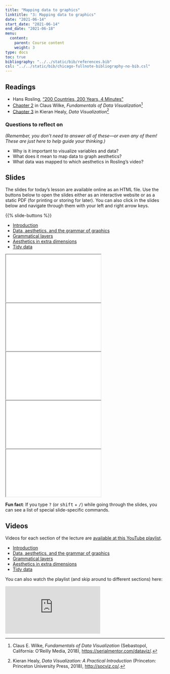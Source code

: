 ```yaml
---
title: "Mapping data to graphics"
linktitle: "3: Mapping data to graphics"
date: "2021-06-14"
start_date: "2021-06-14"
end_date: "2021-06-18"
menu:
  content:
    parent: Course content
    weight: 3
type: docs
toc: true
bibliography: "../../static/bib/references.bib"
csl: "../../static/bib/chicago-fullnote-bibliography-no-bib.csl"
---
```


## Readings

-   <i class="fab fa-youtube"></i> Hans Rosling, [“200 Countries, 200 Years, 4 Minutes”](https://www.youtube.com/watch?v=jbkSRLYSojo)
-   <i class="fas fa-book"></i> [Chapter 2](https://serialmentor.com/dataviz/aesthetic-mapping.html) in Claus Wilke, *Fundamentals of Data Visualization*[^1]
-   <i class="fas fa-book"></i> [Chapter 3](http://socviz.co/makeplot.html) in Kieran Healy, *Data Visualization*[^2]

### Questions to reflect on

*(Remember, you don’t need to answer all of these—or even any of them! These are just here to help guide your thinking.)*

-   Why is it important to visualize variables and data?
-   What does it mean to map data to graph aesthetics?
-   What data was mapped to which aesthetics in Rosling’s video?

## Slides

The slides for today’s lesson are available online as an HTML file. Use the buttons below to open the slides either as an interactive website or as a static PDF (for printing or storing for later). You can also click in the slides below and navigate through them with your left and right arrow keys.

{{% slide-buttons %}}

<ul class="nav nav-tabs" id="slide-tabs" role="tablist">
<li class="nav-item">
<a class="nav-link active" id="introduction-tab" data-toggle="tab" href="#introduction" role="tab" aria-controls="introduction" aria-selected="true">Introduction</a>
</li>
<li class="nav-item">
<a class="nav-link" id="data-aesthetics-and-the-grammar-of-graphics-tab" data-toggle="tab" href="#data-aesthetics-and-the-grammar-of-graphics" role="tab" aria-controls="data-aesthetics-and-the-grammar-of-graphics" aria-selected="false">Data, aesthetics, and the grammar of graphics</a>
</li>
<li class="nav-item">
<a class="nav-link" id="grammatical-layers-tab" data-toggle="tab" href="#grammatical-layers" role="tab" aria-controls="grammatical-layers" aria-selected="false">Grammatical layers</a>
</li>
<li class="nav-item">
<a class="nav-link" id="aesthetics-in-extra-dimensions-tab" data-toggle="tab" href="#aesthetics-in-extra-dimensions" role="tab" aria-controls="aesthetics-in-extra-dimensions" aria-selected="false">Aesthetics in extra dimensions</a>
</li>
<li class="nav-item">
<a class="nav-link" id="tidy-data-tab" data-toggle="tab" href="#tidy-data" role="tab" aria-controls="tidy-data" aria-selected="false">Tidy data</a>
</li>
</ul>

<div id="slide-tabs" class="tab-content">

<div id="introduction" class="tab-pane fade show active" role="tabpanel" aria-labelledby="introduction-tab">

<div class="embed-responsive embed-responsive-16by9">

<iframe class="embed-responsive-item" src="/slides/03-slides.html#1">
</iframe>

</div>

</div>

<div id="data-aesthetics-and-the-grammar-of-graphics" class="tab-pane fade" role="tabpanel" aria-labelledby="data-aesthetics-and-the-grammar-of-graphics-tab">

<div class="embed-responsive embed-responsive-16by9">

<iframe class="embed-responsive-item" src="/slides/03-slides.html#grammar-of-graphics">
</iframe>

</div>

</div>

<div id="grammatical-layers" class="tab-pane fade" role="tabpanel" aria-labelledby="grammatical-layers-tab">

<div class="embed-responsive embed-responsive-16by9">

<iframe class="embed-responsive-item" src="/slides/03-slides.html#grammatical-layers">
</iframe>

</div>

</div>

<div id="aesthetics-in-extra-dimensions" class="tab-pane fade" role="tabpanel" aria-labelledby="aesthetics-in-extra-dimensions-tab">

<div class="embed-responsive embed-responsive-16by9">

<iframe class="embed-responsive-item" src="/slides/03-slides.html#extra-dimensions">
</iframe>

</div>

</div>

<div id="tidy-data" class="tab-pane fade" role="tabpanel" aria-labelledby="tidy-data-tab">

<div class="embed-responsive embed-responsive-16by9">

<iframe class="embed-responsive-item" src="/slides/03-slides.html#tidy-data">
</iframe>

</div>

</div>

</div>

<div class="fyi">

**Fun fact**: If you type <kbd>?</kbd> (or <kbd>shift</kbd> + <kbd>/</kbd>) while going through the slides, you can see a list of special slide-specific commands.

</div>

## Videos

Videos for each section of the lecture are [available at this YouTube playlist](https://www.youtube.com/playlist?list=PLS6tnpTr39sF-mpzuaQaDw5VoOgp359Z9).

-   [Introduction](https://www.youtube.com/watch?v=ukDGvD3XXHg&list=PLS6tnpTr39sF-mpzuaQaDw5VoOgp359Z9)
-   [Data, aesthetics, and the grammar of graphics](https://www.youtube.com/watch?v=S56YAocj-hk&list=PLS6tnpTr39sF-mpzuaQaDw5VoOgp359Z9)
-   [Grammatical layers](https://www.youtube.com/watch?v=DVr8ubJ7JHk&list=PLS6tnpTr39sF-mpzuaQaDw5VoOgp359Z9)
-   [Aesthetics in extra dimensions](https://www.youtube.com/watch?v=pfYkWZcTHAM&list=PLS6tnpTr39sF-mpzuaQaDw5VoOgp359Z9)
-   [Tidy data](https://www.youtube.com/watch?v=KHpZ1oa_99g&list=PLS6tnpTr39sF-mpzuaQaDw5VoOgp359Z9)

You can also watch the playlist (and skip around to different sections) here:

<div class="embed-responsive embed-responsive-16by9">

<iframe class="embed-responsive-item" src="https://www.youtube.com/embed/playlist?list=PLS6tnpTr39sF-mpzuaQaDw5VoOgp359Z9" frameborder="0" allow="accelerometer; autoplay; encrypted-media; gyroscope; picture-in-picture" allowfullscreen>
</iframe>

</div>

[^1]: Claus E. Wilke, *Fundamentals of Data Visualization* (Sebastopol, California: O’Reilly Media, 2018), <https://serialmentor.com/dataviz/>.

[^2]: Kieran Healy, *Data Visualization: A Practical Introduction* (Princeton: Princeton University Press, 2018), <http://socviz.co/>.
